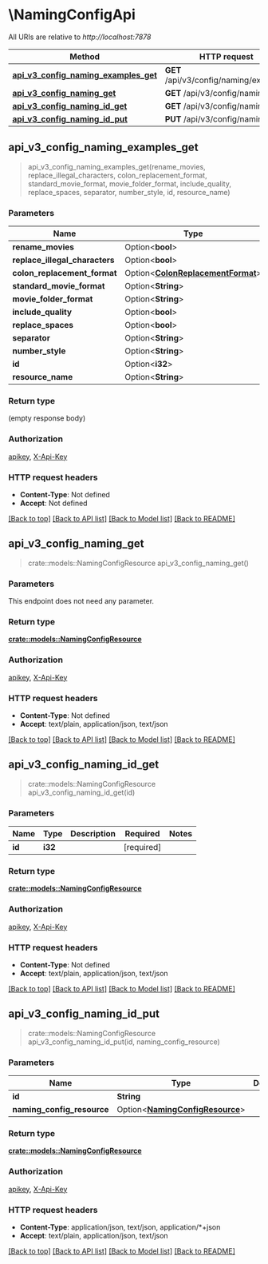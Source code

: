 # \NamingConfigApi

All URIs are relative to *http://localhost:7878*

Method | HTTP request | Description
------------- | ------------- | -------------
[**api_v3_config_naming_examples_get**](NamingConfigApi.md#api_v3_config_naming_examples_get) | **GET** /api/v3/config/naming/examples | 
[**api_v3_config_naming_get**](NamingConfigApi.md#api_v3_config_naming_get) | **GET** /api/v3/config/naming | 
[**api_v3_config_naming_id_get**](NamingConfigApi.md#api_v3_config_naming_id_get) | **GET** /api/v3/config/naming/{id} | 
[**api_v3_config_naming_id_put**](NamingConfigApi.md#api_v3_config_naming_id_put) | **PUT** /api/v3/config/naming/{id} | 



## api_v3_config_naming_examples_get

> api_v3_config_naming_examples_get(rename_movies, replace_illegal_characters, colon_replacement_format, standard_movie_format, movie_folder_format, include_quality, replace_spaces, separator, number_style, id, resource_name)


### Parameters


Name | Type | Description  | Required | Notes
------------- | ------------- | ------------- | ------------- | -------------
**rename_movies** | Option<**bool**> |  |  |
**replace_illegal_characters** | Option<**bool**> |  |  |
**colon_replacement_format** | Option<[**ColonReplacementFormat**](.md)> |  |  |
**standard_movie_format** | Option<**String**> |  |  |
**movie_folder_format** | Option<**String**> |  |  |
**include_quality** | Option<**bool**> |  |  |
**replace_spaces** | Option<**bool**> |  |  |
**separator** | Option<**String**> |  |  |
**number_style** | Option<**String**> |  |  |
**id** | Option<**i32**> |  |  |
**resource_name** | Option<**String**> |  |  |

### Return type

 (empty response body)

### Authorization

[apikey](../README.md#apikey), [X-Api-Key](../README.md#X-Api-Key)

### HTTP request headers

- **Content-Type**: Not defined
- **Accept**: Not defined

[[Back to top]](#) [[Back to API list]](../README.md#documentation-for-api-endpoints) [[Back to Model list]](../README.md#documentation-for-models) [[Back to README]](../README.md)


## api_v3_config_naming_get

> crate::models::NamingConfigResource api_v3_config_naming_get()


### Parameters

This endpoint does not need any parameter.

### Return type

[**crate::models::NamingConfigResource**](NamingConfigResource.md)

### Authorization

[apikey](../README.md#apikey), [X-Api-Key](../README.md#X-Api-Key)

### HTTP request headers

- **Content-Type**: Not defined
- **Accept**: text/plain, application/json, text/json

[[Back to top]](#) [[Back to API list]](../README.md#documentation-for-api-endpoints) [[Back to Model list]](../README.md#documentation-for-models) [[Back to README]](../README.md)


## api_v3_config_naming_id_get

> crate::models::NamingConfigResource api_v3_config_naming_id_get(id)


### Parameters


Name | Type | Description  | Required | Notes
------------- | ------------- | ------------- | ------------- | -------------
**id** | **i32** |  | [required] |

### Return type

[**crate::models::NamingConfigResource**](NamingConfigResource.md)

### Authorization

[apikey](../README.md#apikey), [X-Api-Key](../README.md#X-Api-Key)

### HTTP request headers

- **Content-Type**: Not defined
- **Accept**: text/plain, application/json, text/json

[[Back to top]](#) [[Back to API list]](../README.md#documentation-for-api-endpoints) [[Back to Model list]](../README.md#documentation-for-models) [[Back to README]](../README.md)


## api_v3_config_naming_id_put

> crate::models::NamingConfigResource api_v3_config_naming_id_put(id, naming_config_resource)


### Parameters


Name | Type | Description  | Required | Notes
------------- | ------------- | ------------- | ------------- | -------------
**id** | **String** |  | [required] |
**naming_config_resource** | Option<[**NamingConfigResource**](NamingConfigResource.md)> |  |  |

### Return type

[**crate::models::NamingConfigResource**](NamingConfigResource.md)

### Authorization

[apikey](../README.md#apikey), [X-Api-Key](../README.md#X-Api-Key)

### HTTP request headers

- **Content-Type**: application/json, text/json, application/*+json
- **Accept**: text/plain, application/json, text/json

[[Back to top]](#) [[Back to API list]](../README.md#documentation-for-api-endpoints) [[Back to Model list]](../README.md#documentation-for-models) [[Back to README]](../README.md)

